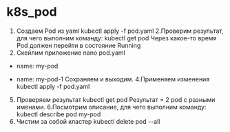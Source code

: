 # k8s_pod
1. Создаем Pod из yaml
kubectl apply -f pod.yaml
2.Проверим результат, для чего выполним команду:
kubectl get pod
Через какое-то время Pod должен перейти в состояние Running
3. Скейлим приложение
nano pod.yaml
-  name: my-pod
+  name: my-pod-1
Сохраняем и выходим.
4.Применяем изменения
kubectl apply -f pod.yaml
5. Проверяем результат
kubectl get pod
Результат = 2 pod с разными именами.
6.Посмотрим описание, для чего выполним команду:
kubectl describe pod my-pod
7. Чистим за собой кластер
kubectl delete pod --all

